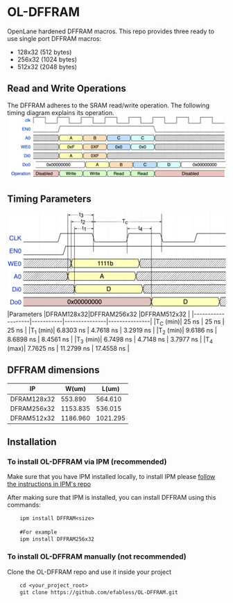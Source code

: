 # OL-DFFRAM
OpenLane hardened DFFRAM macros. This repo provides three ready to use single port DFFRAM macros:
- 128x32 (512 bytes)
- 256x32 (1024 bytes)
- 512x32 (2048 bytes)

## Read and Write Operations
The DFFRAM adheres to the SRAM read/write operation. The following timing diagram explains its operation.
![DFFRAM RD/WR](doc/static/rd_wr.png)

## Timing Parameters
![DFFRAM RD/WR](doc/static/timing.png)
|Parameters         |DFRAM128x32|DFFRAM256x32   |DFFRAM512x32   |
|-------------------|-----------|---------------|---------------|
|T<sub>C</sub> (min)| 25 ns     | 25 ns         | 25 ns         |
|T<sub>1</sub> (min)| 6.8303 ns | 4.7618 ns     | 3.2919 ns     |
|T<sub>2</sub> (min)| 9.6186 ns | 8.6898 ns     | 8.4561 ns     |
|T<sub>3</sub> (min)| 6.7498 ns | 4.7148 ns     | 3.7977 ns     |
|T<sub>4</sub> (max)| 7.7625 ns | 11.2799 ns    | 17.4558 ns    |

## DFFRAM dimensions
|IP                 |W(um)      |L(um)          |
|-------------------|-----------|---------------|
|DFRAM128x32        |553.890    |564.610        |
|DFRAM256x32        |1153.835   |536.015        |
|DFRAM512x32        |1186.960   |1021.295       |


## Installation

### To install OL-DFFRAM via IPM (recommended)

Make sure that you have IPM installed locally, to install IPM please [follow the instructions in IPM's repo](https://github.com/efabless/IPM)

After making sure that IPM is installed, you can install DFFRAM using this commands:

```
    ipm install DFFRAM<size>

    #For example
    ipm install DFFRAM256x32
```

### To install OL-DFFRAM manually (not recommended)

Clone the OL-DFFRAM repo and use it inside your project

```
    cd <your_project_root>
    git clone https://github.com/efabless/OL-DFFRAM.git
```
